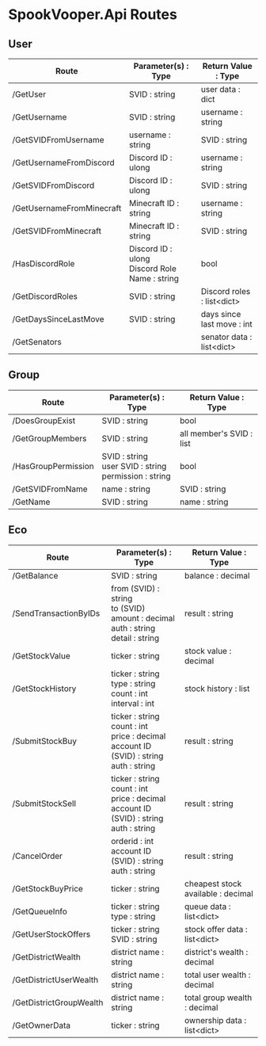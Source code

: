 # SpookVooper.Api Routes
## User
| Route | Parameter(s) : Type | Return Value : Type |
| --- | --- | --- |
| /GetUser | SVID : string | user data : dict |
| /GetUsername | SVID : string | username : string |
| /GetSVIDFromUsername | username : string | SVID : string |
| /GetUsernameFromDiscord | Discord ID : ulong | username : string |
| /GetSVIDFromDiscord | Discord ID : ulong | SVID : string |
| /GetUsernameFromMinecraft |  Minecraft ID : string | username : string |
| /GetSVIDFromMinecraft | Minecraft ID : string | SVID : string |
| /HasDiscordRole | Discord ID : ulong <br> Discord Role Name : string | bool |
| /GetDiscordRoles | SVID : string | Discord roles : list\<dict> |
| /GetDaysSinceLastMove | SVID : string | days since last move : int |
| /GetSenators | | senator data : list\<dict> |

## Group
| Route | Parameter(s) : Type | Return Value : Type |
| --- | --- | --- |
| /DoesGroupExist | SVID : string | bool |
| /GetGroupMembers | SVID : string | all member's SVID : list |
| /HasGroupPermission | SVID : string <br> user SVID : string <br> permission : string | bool |
| /GetSVIDFromName | name : string | SVID : string |
| /GetName | SVID : string | name : string |

## Eco
| Route | Parameter(s) : Type | Return Value : Type |
| --- | --- | --- |
| /GetBalance | SVID : string | balance : decimal |
| /SendTransactionByIDs | from (SVID) : string <br> to (SVID) <br> amount : decimal <br> auth : string <br> detail : string | result : string
| /GetStockValue | ticker : string | stock value : decimal |
| /GetStockHistory | ticker : string <br> type : string <br> count : int <br> interval : int <br> | stock history : list |
| /SubmitStockBuy | ticker : string <br> count : int <br> price : decimal <br> account ID (SVID) : string <br> auth : string | result : string |
| /SubmitStockSell | ticker : string <br> count : int <br> price : decimal <br> account ID (SVID) : string <br> auth : string | result : string |
| /CancelOrder | orderid : int <br> account ID (SVID) : string <br> auth : string | result : string |
| /GetStockBuyPrice | ticker : string | cheapest stock available : decimal |
| /GetQueueInfo | ticker : string <br> type : string | queue data : list\<dict> |
| /GetUserStockOffers | ticker : string <br> SVID : string | stock offer data : list\<dict> |
| /GetDistrictWealth | district name : string | district's wealth : decimal |
| /GetDistrictUserWealth | district name : string | total user wealth : decimal |
| /GetDistrictGroupWealth | district name : string | total group wealth : decimal |
| /GetOwnerData | ticker : string | ownership data : list\<dict> |
